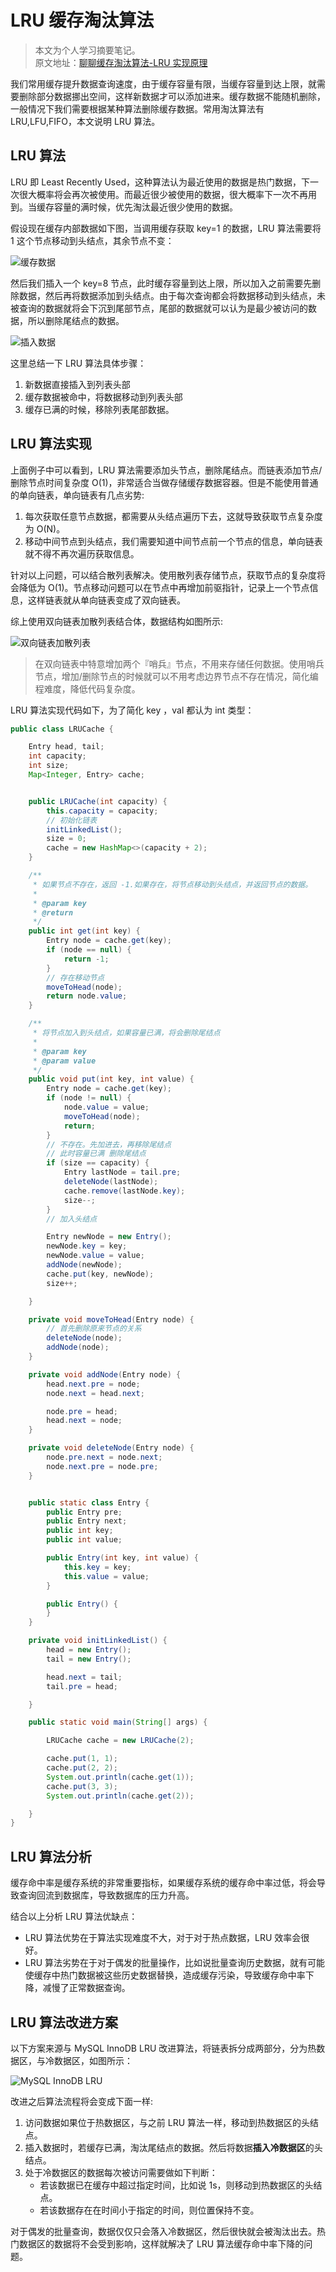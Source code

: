 # LRU 缓存淘汰算法

> 本文为个人学习摘要笔记。  
> 原文地址：[聊聊缓存淘汰算法-LRU 实现原理](http://www.justdojava.com/2019/10/20/lru-cache/)

我们常用缓存提升数据查询速度，由于缓存容量有限，当缓存容量到达上限，就需要删除部分数据挪出空间，这样新数据才可以添加进来。缓存数据不能随机删除，一般情况下我们需要根据某种算法删除缓存数据。常用淘汰算法有 LRU,LFU,FIFO，本文说明 LRU 算法。

## LRU 算法

LRU 即 Least Recently Used，这种算法认为最近使用的数据是热门数据，下一次很大概率将会再次被使用。而最近很少被使用的数据，很大概率下一次不再用到。当缓存容量的满时候，优先淘汰最近很少使用的数据。

假设现在缓存内部数据如下图，当调用缓存获取 key=1 的数据，LRU 算法需要将 1 这个节点移动到头结点，其余节点不变：

![缓存数据](https://cdn.jsdelivr.net/gh/chanshiyucx/yoi/2019/LRU01.png)

然后我们插入一个 key=8 节点，此时缓存容量到达上限，所以加入之前需要先删除数据，然后再将数据添加到头结点。由于每次查询都会将数据移动到头结点，未被查询的数据就将会下沉到尾部节点，尾部的数据就可以认为是最少被访问的数据，所以删除尾结点的数据。

![插入数据](https://cdn.jsdelivr.net/gh/chanshiyucx/yoi/2019/LRU02.png)

这里总结一下 LRU 算法具体步骤：

1. 新数据直接插入到列表头部
2. 缓存数据被命中，将数据移动到列表头部
3. 缓存已满的时候，移除列表尾部数据。

## LRU 算法实现

上面例子中可以看到，LRU 算法需要添加头节点，删除尾结点。而链表添加节点/删除节点时间复杂度 O(1)，非常适合当做存储缓存数据容器。但是不能使用普通的单向链表，单向链表有几点劣势:

1. 每次获取任意节点数据，都需要从头结点遍历下去，这就导致获取节点复杂度为 O(N)。
2. 移动中间节点到头结点，我们需要知道中间节点前一个节点的信息，单向链表就不得不再次遍历获取信息。

针对以上问题，可以结合散列表解决。使用散列表存储节点，获取节点的复杂度将会降低为 O(1)。节点移动问题可以在节点中再增加前驱指针，记录上一个节点信息，这样链表就从单向链表变成了双向链表。

综上使用双向链表加散列表结合体，数据结构如图所示:

![双向链表加散列表](https://cdn.jsdelivr.net/gh/chanshiyucx/yoi/2019/LRU03.png)

> 在双向链表中特意增加两个『哨兵』节点，不用来存储任何数据。使用哨兵节点，增加/删除节点的时候就可以不用考虑边界节点不存在情况，简化编程难度，降低代码复杂度。

LRU 算法实现代码如下，为了简化 key ，val 都认为 int 类型：

```java
public class LRUCache {

    Entry head, tail;
    int capacity;
    int size;
    Map<Integer, Entry> cache;


    public LRUCache(int capacity) {
        this.capacity = capacity;
        // 初始化链表
        initLinkedList();
        size = 0;
        cache = new HashMap<>(capacity + 2);
    }

    /**
     * 如果节点不存在，返回 -1.如果存在，将节点移动到头结点，并返回节点的数据。
     *
     * @param key
     * @return
     */
    public int get(int key) {
        Entry node = cache.get(key);
        if (node == null) {
            return -1;
        }
        // 存在移动节点
        moveToHead(node);
        return node.value;
    }

    /**
     * 将节点加入到头结点，如果容量已满，将会删除尾结点
     *
     * @param key
     * @param value
     */
    public void put(int key, int value) {
        Entry node = cache.get(key);
        if (node != null) {
            node.value = value;
            moveToHead(node);
            return;
        }
        // 不存在。先加进去，再移除尾结点
        // 此时容量已满 删除尾结点
        if (size == capacity) {
            Entry lastNode = tail.pre;
            deleteNode(lastNode);
            cache.remove(lastNode.key);
            size--;
        }
        // 加入头结点

        Entry newNode = new Entry();
        newNode.key = key;
        newNode.value = value;
        addNode(newNode);
        cache.put(key, newNode);
        size++;

    }

    private void moveToHead(Entry node) {
        // 首先删除原来节点的关系
        deleteNode(node);
        addNode(node);
    }

    private void addNode(Entry node) {
        head.next.pre = node;
        node.next = head.next;

        node.pre = head;
        head.next = node;
    }

    private void deleteNode(Entry node) {
        node.pre.next = node.next;
        node.next.pre = node.pre;
    }


    public static class Entry {
        public Entry pre;
        public Entry next;
        public int key;
        public int value;

        public Entry(int key, int value) {
            this.key = key;
            this.value = value;
        }

        public Entry() {
        }
    }

    private void initLinkedList() {
        head = new Entry();
        tail = new Entry();

        head.next = tail;
        tail.pre = head;

    }

    public static void main(String[] args) {

        LRUCache cache = new LRUCache(2);

        cache.put(1, 1);
        cache.put(2, 2);
        System.out.println(cache.get(1));
        cache.put(3, 3);
        System.out.println(cache.get(2));

    }
}
```

## LRU 算法分析

缓存命中率是缓存系统的非常重要指标，如果缓存系统的缓存命中率过低，将会导致查询回流到数据库，导致数据库的压力升高。

结合以上分析 LRU 算法优缺点：

- LRU 算法优势在于算法实现难度不大，对于对于热点数据，LRU 效率会很好。
- LRU 算法劣势在于对于偶发的批量操作，比如说批量查询历史数据，就有可能使缓存中热门数据被这些历史数据替换，造成缓存污染，导致缓存命中率下降，减慢了正常数据查询。

## LRU 算法改进方案

以下方案来源与 MySQL InnoDB LRU 改进算法，将链表拆分成两部分，分为热数据区，与冷数据区，如图所示：

![MySQL InnoDB LRU](https://cdn.jsdelivr.net/gh/chanshiyucx/yoi/2019/LRU04.png)

改进之后算法流程将会变成下面一样:

1. 访问数据如果位于热数据区，与之前 LRU 算法一样，移动到热数据区的头结点。
2. 插入数据时，若缓存已满，淘汰尾结点的数据。然后将数据**插入冷数据区**的头结点。
3. 处于冷数据区的数据每次被访问需要做如下判断：
   - 若该数据已在缓存中超过指定时间，比如说 1s，则移动到热数据区的头结点。
   - 若该数据存在在时间小于指定的时间，则位置保持不变。

对于偶发的批量查询，数据仅仅只会落入冷数据区，然后很快就会被淘汰出去。热门数据区的数据将不会受到影响，这样就解决了 LRU 算法缓存命中率下降的问题。
